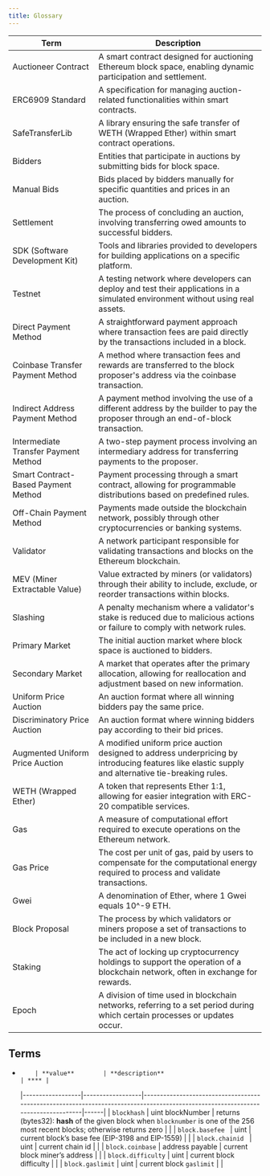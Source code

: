 ```yaml
---
title: Glossary
---
```


| Term                                 | Description                                                                                                                                       |
| ------------------------------------ | ------------------------------------------------------------------------------------------------------------------------------------------------- |
| Auctioneer Contract                  | A smart contract designed for auctioning Ethereum block space, enabling dynamic participation and settlement.                                     |
| ERC6909 Standard                     | A specification for managing auction-related functionalities within smart contracts.                                                              |
| SafeTransferLib                      | A library ensuring the safe transfer of WETH (Wrapped Ether) within smart contract operations.                                                    |
| Bidders                              | Entities that participate in auctions by submitting bids for block space.                                                                         |
| Manual Bids                          | Bids placed by bidders manually for specific quantities and prices in an auction.                                                                 |
| Settlement                           | The process of concluding an auction, involving transferring owed amounts to successful bidders.                                                  |
| SDK (Software Development Kit)       | Tools and libraries provided to developers for building applications on a specific platform.                                                      |
| Testnet                              | A testing network where developers can deploy and test their applications in a simulated environment without using real assets.                   |
| Direct Payment Method                | A straightforward payment approach where transaction fees are paid directly by the transactions included in a block.                              |
| Coinbase Transfer Payment Method     | A method where transaction fees and rewards are transferred to the block proposer's address via the coinbase transaction.                         |
| Indirect Address Payment Method      | A payment method involving the use of a different address by the builder to pay the proposer through an end-of-block transaction.                 |
| Intermediate Transfer Payment Method | A two-step payment process involving an intermediary address for transferring payments to the proposer.                                           |
| Smart Contract-Based Payment Method  | Payment processing through a smart contract, allowing for programmable distributions based on predefined rules.                                   |
| Off-Chain Payment Method             | Payments made outside the blockchain network, possibly through other cryptocurrencies or banking systems.                                         |
| Validator                            | A network participant responsible for validating transactions and blocks on the Ethereum blockchain.                                              |
| MEV (Miner Extractable Value)        | Value extracted by miners (or validators) through their ability to include, exclude, or reorder transactions within blocks.                       |
| Slashing                             | A penalty mechanism where a validator's stake is reduced due to malicious actions or failure to comply with network rules.                        |
| Primary Market                       | The initial auction market where block space is auctioned to bidders.                                                                             |
| Secondary Market                     | A market that operates after the primary allocation, allowing for reallocation and adjustment based on new information.                           |
| Uniform Price Auction                | An auction format where all winning bidders pay the same price.                                                                                   |
| Discriminatory Price Auction         | An auction format where winning bidders pay according to their bid prices.                                                                        |
| Augmented Uniform Price Auction      | A modified uniform price auction designed to address underpricing by introducing features like elastic supply and alternative tie-breaking rules. |
| WETH (Wrapped Ether)                 | A token that represents Ether 1:1, allowing for easier integration with ERC-20 compatible services.                                               |
| Gas                                  | A measure of computational effort required to execute operations on the Ethereum network.                                                         |
| Gas Price                            | The cost per unit of gas, paid by users to compensate for the computational energy required to process and validate transactions.                 |
| Gwei                                 | A denomination of Ether, where 1 Gwei equals 10^-9 ETH.                                                                                           |
| Block Proposal                       | The process by which validators or miners propose a set of transactions to be included in a new block.                                            |
| Staking                              | The act of locking up cryptocurrency holdings to support the operation of a blockchain network, often in exchange for rewards.                    |
| Epoch                                | A division of time used in blockchain networks, referring to a set period during which certain processes or updates occur.                        |

## Terms

-         | **value**        | **description**                                                                                                                 | **** |
  |------------------|------------------|---------------------------------------------------------------------------------------------------------------------------------|------|
  | `blockhash` | uint blockNumber | returns (bytes32): **hash** of the given block when `blocknumber` is one of the 256 most recent blocks; otherwise returns zero | |
  | `block.basefee ` | uint | current block’s base fee (EIP-3198 and EIP-1559) | |
  | `block.chainid ` | uint | current chain id | |
  | `block.coinbase` | address payable | current block miner’s address | |
  | `block.difficulty` | uint | current block difficulty | |
  | `block.gaslimit` | uint | current block `gaslimit` | |
